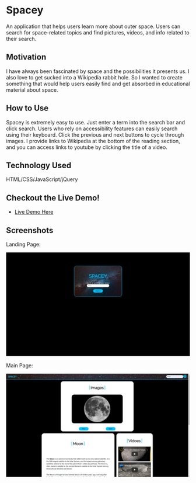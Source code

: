 # Spacey

An application that helps users learn more about outer space. Users can search for space-related topics and find pictures, videos, and info related to their search.

## Motivation 

I have always been fascinated by space and the possibilities it presents us. I also love to get sucked into a Wikipedia rabbit hole. So I wanted to create something that would help users easily find and get absorbed in educational material about space.

## How to Use 

Spacey is extremely easy to use. Just enter a term into the search bar and click search. Users who rely on accessibility features can easily search using their keyboard. Click the previous and next buttons to cycle through images. I provide links to Wikipedia at the bottom of the reading section, and you can access links to youtube by clicking the title of a video.

## Technology Used

HTML/CSS/JavaScript/jQuery

## Checkout the Live Demo!

- [Live Demo Here](https://fevenden.github.io/Spacey/)

## Screenshots

Landing Page:

![landing](images/landing.png)

Main Page:

![landing](images/main.png)
